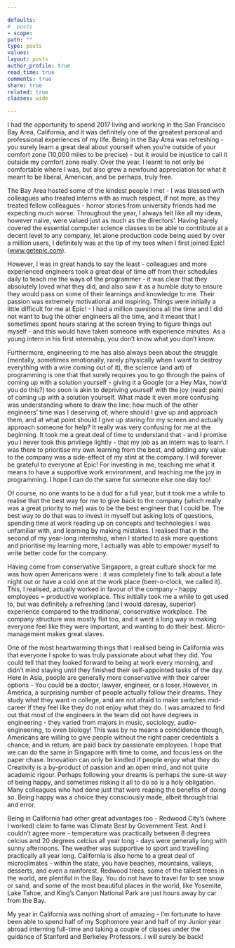 ```yaml
---

defaults:
# _posts
- scope:
path: ""
type: posts
values:
layout: posts
author_profile: true
read_time: true
comments: true
share: true
related: true
classes: wide

---
```



I had the opportunity to spend 2017 living and working in the San Francisco Bay Area, California, and it was definitely one of the greatest personal and professional experiences of my life. Being in the Bay Area was refreshing - you surely learn a great deal about yourself when you’re outside of your comfort zone (10,000 miles to be precise) - but it would be injustice to call it outside my comfort zone really. Over the year, I learnt to not only be comfortable where I was, but also grew a newfound appreciation for what it meant to be liberal, American, and be perhaps, truly free.

The Bay Area hosted some of the kindest people I met - I was blessed with colleagues who treated interns with as much respect, if not more, as they treated fellow colleagues - horror stories from university friends had me expecting much worse. Throughout the year, I always felt like all my ideas, however naive, were valued just as much as the directors’. Having barely covered the essential computer science classes to be able to contribute at a decent level to any company, let alone production code being used by over a million users, I definitely was at the tip of my toes when I first joined Epic! (www.getepic.com). 

However, I was in great hands to say the least - colleagues and more experienced engineers took a great deal of time off from their schedules daily to teach me the ways of the programmer - it was clear that they absolutely loved what they did, and also saw it as a humble duty to ensure they would pass on some of their learnings and knowledge to me. Their passion was extremely motivational and inspiring. Things were initially a little difficult for me at Epic! - I had a million questions all the time and I did not want to bug the other engineers all the time, and it meant that I sometimes spent hours staring at the screen trying to figure things out myself - and this would have taken someone with experience minutes. As a young intern in his first internship, you don’t know what you don’t know.

Furthermore, engineering to me has also always been about the struggle (mentally, sometimes emotionally, rarely physically when I want to destroy everything with a wire coming out of it), the science (and art) of programming is one that that surely requires you to go through the pains of coming up with a solution yourself - giving it a Google (or a Hey Max, how’d you do this?) too soon is akin to depriving yourself with the joy (read: pain) of coming up with a solution yourself. What made it even more confusing was understanding where to draw the line: how much of the other engineers’ time was I deserving of, where should I give up and approach them, and at what point should I give up staring for my screen and actually approach someone for help? It really was very confusing for me at the beginning. It took me a great deal of time to understand that - and I promise you I never took this privilege lightly - that my job as an intern was to learn. I was there to prioritise my own learning from the best, and adding any value to the company was a side-effect of my stint at the company. I will forever be grateful to everyone at Epic! For investing in me, teaching me what it means to have a supportive work environment, and teaching me the joy in programming. I hope I can do the same for someone else one day too! 

Of course, no one wants to be a dud for a full year, but it took me a while to realise that the best way for me to give back to the company (which really was a great priority to me) was to be the best engineer that I could be. The best way to do that was to invest in myself but asking lots of questions, spending time at work reading up on concepts and technologies I was unfamiliar with, and learning by making mistakes. I realised that in the second of my year-long internship, when I started to ask more questions and prioritise my learning more, I actually was able to empower myself to write better code for the company. 

Having come from conservative Singapore, a great culture shock for me was how open Americans were : it was completely fine to talk about a late night out or have a cold one at the work place (beer-o-clock, we called it). This, I realised, actually worked in favour of the company - happy employees = productive workplace. This initially took me a while to get used to, but was definitely a refreshing (and I would daresay, superior) experience compared to the traditional, conservative workplace. The company structure was mostly flat too, and it went a long way in making everyone feel like they were important, and wanting to do their best. Micro-management makes great slaves. 

One of the most heartwarming things that I realised being in California was that everyone I spoke to was truly passionate about what they did. You could tell that they looked forward to being at work every morning, and didn’t mind staying until they finished their self-appointed tasks of the day. Here in Asia, people are generally more conservative with their career options - You could be a doctor, lawyer, engineer, or a loser. However, in America, a surprising number of people actually follow their dreams. They study what they want in college, and are not afraid to make switches mid-career if they feel like they do not enjoy what they do. I was amazed to find out that most of the engineers in the team did not have degrees in engineering - they varied from majors in music, sociology, audio-engineering, to even biology! This was by no means a coincidence though, Americans are willing to give people without the right paper credentials a chance, and in return, are paid back by passionate employees. I hope that we can do the same in Singapore with time to come, and focus less on the paper chase. Innovation can only be kindled if people enjoy what they do. Creativity is a by-product of passion and an open mind, and not quite academic rigour. Perhaps following your dreams is perhaps the sure-st way of being happy, and sometimes risking it all to do so is a holy obligation. Many colleagues who had done just that were reaping the benefits of doing so. Being happy was a choice they consciously made, albeit through trial and error. 

Being in California had other great advantages too - Redwood City’s (where I worked) claim to fame was Climate Best by Government Test. And I couldn’t agree more - temperature was practically between 8 degrees celcius and 20 degrees celcius all year long - days were generally long with sunny afternoons. The weather was supportive to sport and travelling practically all year long. California is also home to a great deal of microclimates - within the state, you have beaches, mountains, valleys, desserts, and even a rainforest. Redwood trees, some of the tallest trees in the world, are plentiful in the Bay. You do not have to travel far to see snow or sand, and some of the most beautiful places in the world, like Yosemite, Lake Tahoe, and King’s Canyon National Park are just hours away by car from the Bay.


My year in California was nothing short of amazing - I’m fortunate to have been able to spend half of my Sophomore year and half of my Junior year abroad interning full-time and taking a couple of classes under the guidance of Stanford and Berkeley Professors. I will surely be back!
